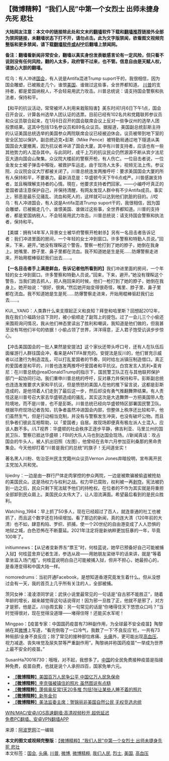  <h2>【微博精粹】“我们人民”中第一个女烈士 出师未捷身先死 悲壮</h2> <p class="notice"><b>大陆网友注意：本文中的链接除此处和文末的<a href="https://github.com/bannedbook/fanqiang" >翻墙</a>软件下载和<a href="https://github.com/killgcd/justmysocks/blob/master/README.md">翻墙推荐</a>链接外全部为禁网链接，未翻墙状态下打不开，请勿点击。此为文字版禁闻，欲看图文视频完整版和更多禁闻，请下载<a href="https://github.com/bannedbook/fanqiang">翻墙软件或APP</a>后翻墙上禁闻网。</p><p>备注：翻墙看新闻非常安全，翻墙以真实身份发表敏感言论有一定风险，但只看不说则没有任何风险，翻的人太多，政府管不过来，也不管。信息自由是天赋人权，请放心大胆的翻墙。</b></p>  <div class="entry"> <p id="summary">哎乌：有人冲进<a href="https://www.bannedbook.org/bnews/tag/%e5%9b%bd%e4%bc%9a/" class="st_tag internal_tag" rel="tag" title="标签 国会 下的日志">国会</a>，有人说是Antifa混进Trump suport干的，我很相信，因为国会雕塑，已被搬走几个。谁恨<a href="https://www.bannedbook.org/bnews/tag/%e7%be%8e%e5%9b%bd/" class="st_tag internal_tag" rel="tag" title="标签 美国 下的日志">美国</a>、谁做过这些事，全世界都知道。 <a href="https://www.bannedbook.org/bnews/tag/%e5%b7%9d%e6%99%ae/" class="st_tag internal_tag" rel="tag" title="标签 川普 下的日志">川普</a>的支持者，都是爱国纳税人，不会轻易用武力攻击。川普总统说：请支持国会警察和执法者，保持和平。</p> <p id="conimg">【和平的抗议活动，常常被坏人利用来栽赃陷害】美东时间1月6日下午1点，国会召开会议，计算各州选举人团认证的选票。目前已经有102名共和党籍联邦参议员和众议员联合起来，在1月6日召开的国会联席会议上反对一些争议州的选举人团投票结果。这其中包括13名参议员和89名众议员。据报道，美国副总统彭斯主持的认证美国总统选举的美国参众两院联席会议已经被迫休会。议员被带到地下室的安全区加以保护。副总统迈克•彭斯（Mike Pence）被特勤局通过地下隧道从美国国会大厦撤离，因为抗议者冲进了国会大厦。其中有川普支持者，应该也有一些其他势力的人混杂其中。与此同时，成千上万的抗议民众仍然源源不断从宾夕法尼亚大道向国会山聚集。众议院大楼前的警察开枪，有人伤亡。一位目击者说，一位金发女士被子弹击中喉咙，被救护车运走。由于现场人太多，视频无法上传。参议院、众议院会议大厅都被关闭了。川普总统连发两推呼吁：要求美国国会大厦的所有人保持和平，不要暴力。最新消息是：华盛顿今天下午6点戒严。川普感謝支持者，並且稱理解支持者的心情。現在，他要求支持者們回家。——小编呼吁真正的爱国者请注意保护自己，并保持清醒，有网友发现人群中有不少Antifa成员。事实上，邪恶是最乐见骚乱、流血和死人的，这样就可以达到他们肮脏的目的。//哎乌：有人冲进国会，有人说是Antifa混进Trump suport干的，我很相信，因为国会雕塑，已被搬走几个。谁恨美国、谁做过这些事，全世界都知道。川普的支持者，都是爱国纳税人，不会轻易用武力攻击。川普总统说：请支持国会警察和执法者，保持和平。</p> <p>【美媒：拥有14年军人背景女士被华府警察开枪射杀】另有一名目击者告诉记者：我们冲进里面的房间，一个年轻的女士冲到窗口。许多警察和特勤人员说。”回来，下来，避开。”她没有理睬这个警告，警察一枪打到了她的脖子，她倒在我身上。她嘴里、脖子里、鼻子里都在流血。我不知道她是生是死……防爆警察走进来，开始用棍棒驱赶我们出去……。</p>  <p><strong>【一名目击者手上满是鲜血，告诉记者他所看到的】</strong>我们冲进里面的房间，一个年轻的女士冲到窗口。许多警察和特勤人员说。&#8221;回来，下来，避开。&#8221;她没有理睬这个警告，当我们跑去抓人，把人拖回来的时候，他们一枪打到了她的脖子，她倒在我身上。她开始说：&#8221;很好，很爽。&#8221;然后她开始变得很奇怪，嘴里、脖子里、鼻子里都在流血。我不知道她是生是死&#8230;&#8230;防爆警察走进来，开始用棍棒驱赶我们出去&#8230;&#8230;。</p> <p>KUI__YANG：人类靠什么来支撑起正义和良知？拜登和哈里斯？回想起2012年，我在我们介福路分店下货时，被小偷顺走了副驾上的提包。过了一会儿三个小偷还来围观询问情况，我从他们神态里读出了胜利和嘲讽，我知道是他们做的，但我甚至没有骂他们半句的依据！小偷占领了世界，洋洋得意，正人君子饱受讥讽步步惊心。</p> <p>【冲击美国国会的一批人果然是安提法】这个家伙还带头呼口号，还有人在队伍后面催游行人群往国会冲，看来是ANTIFA冒充的。安提法是反川的，他们冒充示威者以过激行为制造混乱，可以打乱爱国者的节奏，同时给左派镇压制造借口。真正的爱国者是和平的，川普也连发两推呼吁爱国者和平抗议。白宫发言人凯利•麦肯尼：在川普总统@realDonaldTrump的指示下，国民警卫队正在与其他联邦保护部门一起协同行动。我们重申川普总统的呼吁，反对暴力并保持和平。彭斯副总统也连连发推要求大家和平抗议，但是愤怒的美国人在他的推下留言说，这都是彭斯造成的，是他领着人们走到了最后这一步，然后却没有勇气推翻舞弊结果。有人责怪这是川普号召大家去华盛顿造成的骚乱，其实这次是大选舞弊一方把美国带人危险境地，而不是川普，也不是彭斯。川普总统已经向华盛顿特区部署国民警卫队。根据华府现场记者告知，抗争者虽然冲进国会内部，但整体上秩序还比较和平，他们虽然生气，但是行动相当克制，并没有与警察发生冲突，也没有破坏公物。而且抗争者们彼此互相帮助，以「爱国者」自居。故现场即便真有极左派人士混入，应该人数不多。//LT视界：华盛顿的社会秩序正逐步平静，佛吉利亚、马里兰州的国民卫队、警察已抵达华盛顿；FBI的大队人马也到达国会现场。//新闻真话：攻占国会的牛头人，被人扒出旧照（左图），他曾经在去年六月参加亚利桑那的黑命贵集会。今天他却打着“川普是我们的总统”的旗子！无间道坐实！</p>  <p>著名黑人川粉、佐治亚州民主党籍州众议员Vernon Jones弃暗投明，宣布离开民主党加入共和党。</p> <p>lijiedny：一边是由一群行尸体走肉掌控的参众两院，一边是被欺骗被偷盗被抢劫的美国民众。这是场权力与权利之战。权力早已腐败，权利被一再<span class='wp_keywordlink'><a href="https://www.bannedbook.org/forum2/topic21.html" title="《剥夺》 黄建民 著" target="_blank">剥夺</a></span>。宪法被扔到一边之后，民众只剩下宪法赋予他们的持枪权。在位者的不作为其实就是将重担全部卸到民众肩上。美国民众太伟大了，让人泪流满面。希望最后看到的是民众胜利。</p> <p>Watching_1984：早上抓了50多人，现在已经超过了百人，就连普通的社工也被抓了，而且这个数字还在持续增加。看了那边的新闻，真的连大清（120年前的大清）也不如，肆意构陷、罗织、抓捕，使一个20世纪的自由港变成了人人恐惧的地狱之城，白色恐怖在不断蔓延。2021年注定将是新纳粹更加狂暴的一年，毕竟100年了。</p>  <p>initiumnews：【从记者变新界东“票王”时，何桂蓝说，她早已预备好自己可能被捕入狱】何桂蓝舍弃记者生涯，参选从政——用她朋友梁继平的话来讲，就是“等着拿坐监入场门槛”。何桂蓝说明白自己可能被捕入狱，但并不担心，她最担心的，是香港变得和中国大陆一样。</p> <p>nomoredrums：当初开通Facebook，是想知道香港究竟发生着什么。但从没想过会有一天，我的首页上几乎所有关注的人，全部被捕。</p> <p>茨冈女神：凌凌漆同学说：武侠小说里最常见的一句话是“自古邪不能胜正”，随着年龄的增长，越来越觉得这句话说得对！因为邪一旦胜了正，他就不是邪了，对方才是邪，他是正。///@周玄毅：另一句常见的话是“你堵得住天下悠悠众口吗？”当时觉得很对，现在觉得没道理——堵得住呀！还能买水军呢！</p>  <p>Mingpao：【疫苗专家：中国国药疫苗有73种副作用，为全球最不安全疫苗】陶黎纳在其<a href="https://www.bannedbook.org/bnews/tag/%e5%be%ae%e5%8d%9a/" class="st_tag internal_tag" rel="tag" title="标签 微博 下的日志">微博</a>上写道，“看完倒吸了一口冷气，我数了一下‘不良反应’栏，一共有73种局部/全身不良反应；除了常见的接种部位疼痛、<a href="https://www.bannedbook.org/bnews/tag/%e5%a4%b4%e7%97%9b/" class="st_tag internal_tag" rel="tag" title="标签 头痛 下的日志">头痛</a>外，更可能出现<a href="https://www.bannedbook.org/bnews/tag/%e9%ab%98%e8%a1%80%e5%8e%8b/" class="st_tag internal_tag" rel="tag" title="标签 高血压 下的日志">高血压</a>、视力减退、丧失味觉及尿失禁等严重副作用”。陶黎纳并称国药疫苗“一举成为世界上最不安全的疫苗。”</p> <p>SusanHa70016730：哦哦，对不起，我想多了。<span class='wp_keywordlink_affiliate'><a href="https://www.bannedbook.org/" title="中国" target="_blank">中国</a></span>的全民免费接种疫苗是指接种免费，疫苗自费，也就是说个人承担四百，国家免单六元。</p> <ul class='op-related-articles' title='相关阅读'> <li><a href='https://www.bannedbook.org/bnews/comments/20210105/1461324.html' target='_blank'>【<b>微博精粹</b>】美国百万人民争公平 中国亿万人民急保命</a></li> <li><a href='https://www.bannedbook.org/bnews/comments/20210104/1460615.html' target='_blank'>【<b>微博精粹</b>】李克强被镇住的照片 虽然图说有点糙</a></li> <li><a href='https://www.bannedbook.org/bnews/comments/20210103/1460164.html' target='_blank'>【<b>微博精粹</b>】蓬佩奥反常1天20多推 包括1张让某些人睡不着的照片</a></li> <li><a href='https://www.bannedbook.org/bnews/comments/20210101/1459005.html' target='_blank'>【<b>微博精粹</b>】新年金句</a></li> <li><a href='https://www.bannedbook.org/bnews/comments/20201230/1457683.html' target='_blank'>【<b>微博精粹</b>】美法监委主席：贺锦丽非美国自然公民 无权竞选总统</a></li> </ul> <p class="texttj"> <a href="https://github.com/bannedbook/fanqiang/wiki/V2ray%E6%9C%BA%E5%9C%BA" target="_blank">WIN/MAC/安卓/iOS高速翻墙:高清视频秒开,超低延迟</a><br/> <a href="https://github.com/bannedbook/fanqiang/wiki/%E7%A6%81%E9%97%BB%E7%BD%91%E5%AE%89%E5%8D%93%E7%BF%BB%E5%A2%99%E6%96%B0%E9%97%BBAPP" target="_blank">免费PC翻墙、安卓VPN翻墙APP</a></p><p> 来源：<a href="https://www.aboluowang.com/2021/0107/1542916.html" target="_blank">阿波罗网</a>江一编辑 </p><a name='sharetosocial'></a>       <div><b>本文的图文或视频完整版</b>：<a href='https://www.bannedbook.org/bnews/comments/20210107/1462793.html'>【微博精粹】“我们人民”中第一个女烈士 出师未捷身先死 悲壮</a></div>  </div><!--END ENTRY--> <div class="postfooter"> <div>本文标签：<a href="https://www.bannedbook.org/bnews/tag/%e5%9b%bd%e4%bc%9a/" rel="tag">国会</a>, <a href="https://www.bannedbook.org/bnews/tag/%e5%a4%b4%e7%97%9b/" rel="tag">头痛</a>, <a href="https://www.bannedbook.org/bnews/tag/%e5%b7%9d%e6%99%ae/" rel="tag">川普</a>, <a href="https://www.bannedbook.org/bnews/tag/%e5%be%ae%e5%8d%9a/" rel="tag">微博</a>, <a href="https://www.bannedbook.org/bnews/tag/%e5%be%ae%e5%8d%9a%e7%b2%be%e7%b2%b9/" rel="tag">微博精粹</a>, <a href="https://www.bannedbook.org/bnews/tag/%E6%88%91%E4%BB%AC%E4%BA%BA%E6%B0%91/" rel="tag">我们人民</a>, <a href="https://www.bannedbook.org/bnews/tag/%E7%83%88%E5%A3%AB/" rel="tag">烈士</a>, <a href="https://www.bannedbook.org/bnews/tag/%e7%be%8e%e5%9b%bd/" rel="tag">美国</a>, <a href="https://www.bannedbook.org/bnews/tag/%e9%ab%98%e8%a1%80%e5%8e%8b/" rel="tag">高血压</a></div>  </div><!--END POSTFOOTER--> 